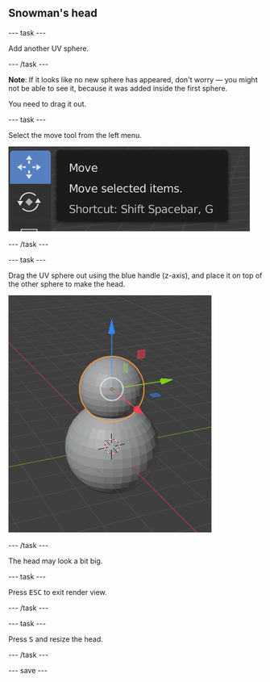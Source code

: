 ## Snowman's head

--- task ---

Add another UV sphere.

--- /task ---

**Note**: If it looks like no new sphere has appeared, don't worry — you might not be able to see it, because it was added inside the first sphere. 

You need to drag it out.

--- task ---

Select the move tool from the left menu.

![Move tool](images/move-tool.png)

--- /task ---

--- task ---

Drag the UV sphere out using the blue handle (z-axis), and place it on top of the other sphere to make the head.

![Add the head](images/blender-snowman-add-head.png)

--- /task ---

The head may look a bit big.

--- task ---

Press <kbd>ESC</kbd> to exit render view.

--- /task ---

--- task ---

Press <kbd>S</kbd> and resize the head.

--- /task ---

--- save ---
